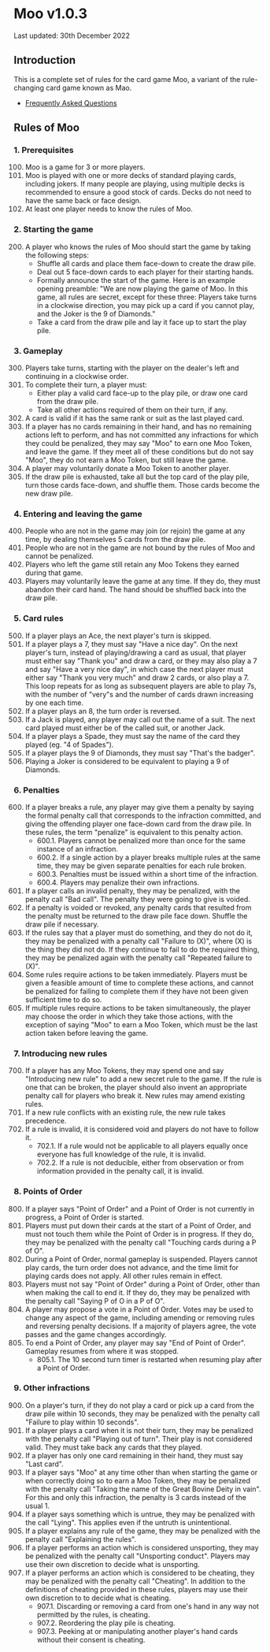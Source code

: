 # Moo v1.0.3
Last updated: 30th December 2022

## Introduction
This is a complete set of rules for the card game Moo, a variant of the rule-changing card game known as Mao.

* [Frequently Asked Questions](faq.md)

## Rules of Moo

### 1. Prerequisites
100. Moo is a game for 3 or more players.
101. Moo is played with one or more decks of standard playing cards, including jokers. If many people are playing, using multiple decks is recommended to ensure a good stock of cards. Decks do not need to have the same back or face design.
102. At least one player needs to know the rules of Moo.

### 2. Starting the game
200. A player who knows the rules of Moo should start the game by taking the following steps:
     * Shuffle all cards and place them face-down to create the draw pile.
     * Deal out 5 face-down cards to each player for their starting hands.
     * Formally announce the start of the game. Here is an example opening preamble: "We are now playing the game of Moo. In this game, all rules are secret, except for these three: Players take turns in a clockwise direction, you may pick up a card if you cannot play, and the Joker is the 9 of Diamonds."
     * Take a card from the draw pile and lay it face up to start the play pile.

### 3. Gameplay
300. Players take turns, starting with the player on the dealer's left and continuing in a clockwise order.
301. To complete their turn, a player must:
     * Either play a valid card face-up to the play pile, or draw one card from the draw pile.
     * Take all other actions required of them on their turn, if any.
302. A card is valid if it has the same rank or suit as the last played card.
303. If a player has no cards remaining in their hand, and has no remaining actions left to perform, and has not committed any infractions for which they could be penalized, they may say "Moo" to earn one Moo Token, and leave the game. If they meet all of these conditions but do not say "Moo", they do not earn a Moo Token, but still leave the game.
304. A player may voluntarily donate a Moo Token to another player.
305. If the draw pile is exhausted, take all but the top card of the play pile, turn those cards face-down, and shuffle them. Those cards become the new draw pile.

### 4. Entering and leaving the game
400. People who are not in the game may join (or rejoin) the game at any time, by dealing themselves 5 cards from the draw pile.
401. People who are not in the game are not bound by the rules of Moo and cannot be penalized.
402. Players who left the game still retain any Moo Tokens they earned during that game.
403. Players may voluntarily leave the game at any time. If they do, they must abandon their card hand. The hand should be shuffled back into the draw pile.

### 5. Card rules
500. If a player plays an Ace, the next player's turn is skipped.
501. If a player plays a 7, they must say "Have a nice day". On the next player's turn, instead of playing/drawing a card as usual, that player must either say "Thank you" and draw a card, or they may also play a 7 and say "Have a very nice day", in which case the next player must either say "Thank you very much" and draw 2 cards, or also play a 7. This loop repeats for as long as subsequent players are able to play 7s, with the number of "very"s and the number of cards drawn increasing by one each time.
502. If a player plays an 8, the turn order is reversed.
503. If a Jack is played, any player may call out the name of a suit. The next card played must either be of the called suit, or another Jack.
504. If a player plays a Spade, they must say the name of the card they played (eg. "4 of Spades").
505. If a player plays the 9 of Diamonds, they must say "That's the badger".
506. Playing a Joker is considered to be equivalent to playing a 9 of Diamonds.

### 6. Penalties
600. If a player breaks a rule, any player may give them a penalty by saying the formal penalty call that corresponds to the infraction committed, and giving the offending player one face-down card from the draw pile. In these rules, the term "penalize" is equivalent to this penalty action.
     * 600.1. Players cannot be penalized more than once for the same instance of an infraction.
     * 600.2. If a single action by a player breaks multiple rules at the same time, they may be given separate penalties for each rule broken.
     * 600.3. Penalties must be issued within a short time of the infraction.
     * 600.4. Players may penalize their own infractions.
601. If a player calls an invalid penalty, they may be penalized, with the penalty call "Bad call". The penalty they were going to give is voided.
602. If a penalty is voided or revoked, any penalty cards that resulted from the penalty must be returned to the draw pile face down. Shuffle the draw pile if necessary.
603. If the rules say that a player must do something, and they do not do it, they may be penalized with a penalty call "Failure to (X)", where (X) is the thing they did not do. If they continue to fail to do the required thing, they may be penalized again with the penalty call "Repeated failure to (X)".
604. Some rules require actions to be taken immediately. Players must be given a feasible amount of time to complete these actions, and cannot be penalized for failing to complete them if they have not been given sufficient time to do so.
605. If multiple rules require actions to be taken simultaneously, the player may choose the order in which they take those actions, with the exception of saying "Moo" to earn a Moo Token, which must be the last action taken before leaving the game.

### 7. Introducing new rules
700. If a player has any Moo Tokens, they may spend one and say "Introducing new rule" to add a new secret rule to the game. If the rule is one that can be broken, the player should also invent an appropriate penalty call for players who break it. New rules may amend existing rules.
701. If a new rule conflicts with an existing rule, the new rule takes precedence.
702. If a rule is invalid, it is considered void and players do not have to follow it.
     * 702.1. If a rule would not be applicable to all players equally once everyone has full knowledge of the rule, it is invalid.
     * 702.2. If a rule is not deducible, either from observation or from information provided in the penalty call, it is invalid.

### 8. Points of Order
800. If a player says "Point of Order" and a Point of Order is not currently in progress, a Point of Order is started.
801. Players must put down their cards at the start of a Point of Order, and must not touch them while the Point of Order is in progress. If they do, they may be penalized with the penalty call "Touching cards during a P of O".
802. During a Point of Order, normal gameplay is suspended. Players cannot play cards, the turn order does not advance, and the time limit for playing cards does not apply. All other rules remain in effect.
803. Players must not say "Point of Order" during a Point of Order, other than when making the call to end it. If they do, they may be penalized with the penalty call "Saying P of O in a P of O".
804. A player may propose a vote in a Point of Order. Votes may be used to change any aspect of the game, including amending or removing rules and reversing penalty decisions. If a majority of players agree, the vote passes and the game changes accordingly.
805. To end a Point of Order, any player may say "End of Point of Order". Gameplay resumes from where it was stopped.
     * 805.1. The 10 second turn timer is restarted when resuming play after a Point of Order.

### 9. Other infractions
900. On a player's turn, if they do not play a card or pick up a card from the draw pile within 10 seconds, they may be penalized with the penalty call "Failure to play within 10 seconds".
901. If a player plays a card when it is not their turn, they may be penalized with the penalty call "Playing out of turn". Their play is not considered valid. They must take back any cards that they played.
902. If a player has only one card remaining in their hand, they must say "Last card".
903. If a player says "Moo" at any time other than when starting the game or when correctly doing so to earn a Moo Token, they may be penalized with the penalty call "Taking the name of the Great Bovine Deity in vain". For this and only this infraction, the penalty is 3 cards instead of the usual 1.
904. If a player says something which is untrue, they may be penalized with the call "Lying". This applies even if the untruth is unintentional.
905. If a player explains any rule of the game, they may be penalized with the penalty call "Explaining the rules".
906. If a player performs an action which is considered unsporting, they may be penalized with the penalty call "Unsporting conduct". Players may use their own discretion to decide what is unsporting.
907. If a player performs an action which is considered to be cheating, they may be penalized with the penalty call "Cheating". In addition to the definitions of cheating provided in these rules, players may use their own discretion to to decide what is cheating.
      * 907.1. Discarding or removing a card from one's hand in any way not permitted by the rules, is cheating.
      * 907.2. Reordering the play pile is cheating.
      * 907.3. Peeking at or manipulating another player's hand cards without their consent is cheating.
